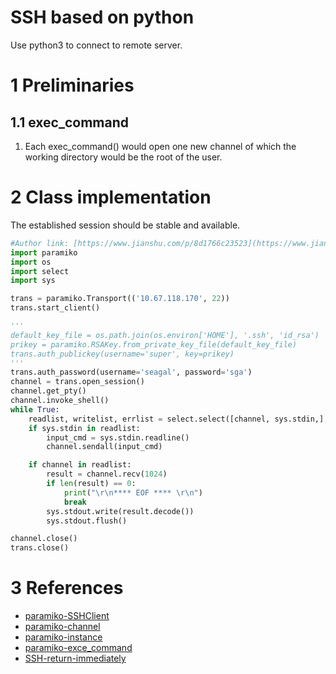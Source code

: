 # SSH based on python
Use python3 to connect to remote server.

# 1 Preliminaries
## 1.1 exec_command
1. Each exec_command() would open one new channel of which the working directory would be the root of the user.

# 2 Class implementation
The established session should be stable and available.
```python
#Author link: [https://www.jianshu.com/p/8d1766c23523](https://www.jianshu.com/p/8d1766c23523)
import paramiko
import os
import select
import sys

trans = paramiko.Transport(('10.67.118.170', 22))
trans.start_client()

'''
default_key_file = os.path.join(os.environ['HOME'], '.ssh', 'id_rsa')
prikey = paramiko.RSAKey.from_private_key_file(default_key_file)
trans.auth_publickey(username='super', key=prikey)
'''
trans.auth_password(username='seagal', password='sga')
channel = trans.open_session()
channel.get_pty()
channel.invoke_shell()
while True:
    readlist, writelist, errlist = select.select([channel, sys.stdin,], [], [])
    if sys.stdin in readlist:
        input_cmd = sys.stdin.readline()
        channel.sendall(input_cmd)

    if channel in readlist:
        result = channel.recv(1024)
        if len(result) == 0:
            print("\r\n**** EOF **** \r\n")
            break
        sys.stdout.write(result.decode())
        sys.stdout.flush()

channel.close()
trans.close()
```

# 3 References
- [paramiko-SSHClient](http://docs.paramiko.org/en/2.4/api/client.html#paramiko.client.SSHClient)
- [paramiko-channel](http://docs.paramiko.org/en/2.4/api/channel.html)
- [paramiko-instance](https://www.cnblogs.com/linyfeng/p/8964753.html)
- [paramiko-exce_command](https://www.cnblogs.com/franknihao/p/6536255.html)
- [SSH-return-immediately](https://www.jianshu.com/p/8d1766c23523)
<!--stackedit_data:
eyJoaXN0b3J5IjpbMTMxNDI4NDAyMiwtMjE3MjE3ODYyLDExNT
Y3MDE1NzksLTEyODE1NTc1MTQsMzA0Mjc5OTUyLC0xNzIyNzgx
OTc5LDQ1OTA4NzcxMCwxNDEyODc1NTE5XX0=
-->